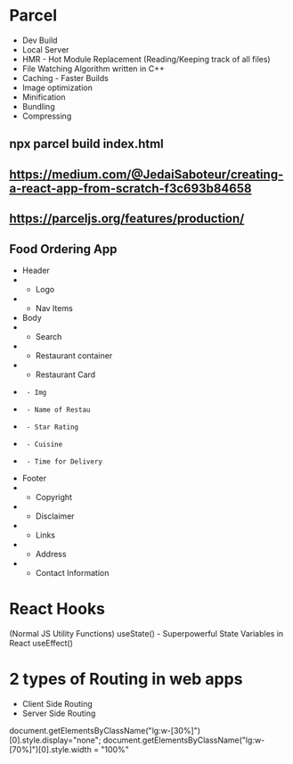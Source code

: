 # Parcel 
- Dev Build
- Local Server
- HMR - Hot Module Replacement (Reading/Keeping track of all files)
- File Watching Algorithm written in C++
- Caching - Faster Builds
- Image optimization
- Minification
- Bundling
- Compressing


## npx parcel build index.html

## https://medium.com/@JedaiSaboteur/creating-a-react-app-from-scratch-f3c693b84658
## https://parceljs.org/features/production/

## Food Ordering App


 * Header
 *  - Logo
 *  - Nav Items
 * Body
 *  - Search
 *  - Restaurant container
 *    - Restaurant Card
 *      - Img
 *      - Name of Restau
 *      - Star Rating
 *      - Cuisine
 *      - Time for Delivery
 * Footer
 *  - Copyright
 *  - Disclaimer
 *  - Links
 *  - Address
 *  - Contact Information




 # React Hooks
   (Normal JS Utility Functions)
   useState() - Superpowerful State Variables in React
   useEffect()
 # 2 types of Routing in web apps
  - Client Side Routing
  - Server Side Routing
 


document.getElementsByClassName("lg:w-[30%]")[0].style.display="none";
document.getElementsByClassName("lg:w-[70%]")[0].style.width = "100%"
